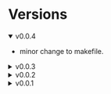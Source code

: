 # Versions


<details open>
<summary>v0.0.4</summary>

* minor change to makefile. 
</details>
<details>
<summary>v0.0.3</summary>

* Added '+n' option for indicating to display a certain number of lines.  Often likely used when wanting to skip a number of lines, display a number of lines, then skip some more.
</details>
<details>
<summary>v0.0.2</summary>

* Added 'all' option for indicating to skip everything after that point.  Often likely only used with the '0' entries (which means dont skip that line).
</details>
<details>
<summary>v0.0.1</summary>

* Initial implementation includes the options:
   * **number of lines to skip** : (often referred to as 'n').  eg `cat somefile.txt | skip 3`
   * **header** : skip lines until it reaches a blank line, then outputs the rest
   * **blank** : skip blank lines
   * **before "string"** : skips lines before line that starts with "string"
   * **after "string"** : skips lines after the line that start with "string"
   * some other bits to help with those above options.
</details>
